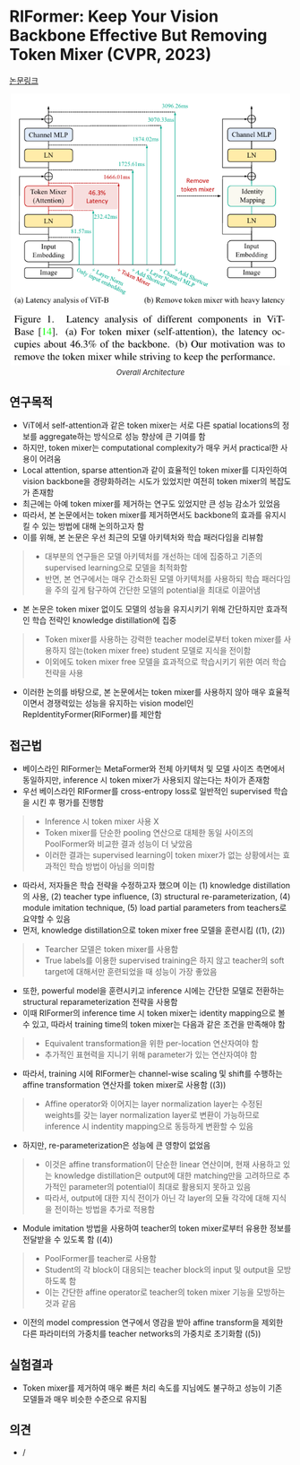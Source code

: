 # RIFormer: Keep Your Vision Backbone Effective But Removing Token Mixer (CVPR, 2023)

[논문링크](https://arxiv.org/abs/2304.05659)

<p align="center">
    <img width="500" alt='fig1' src="./img/01_47_01.png?raw=true"></br>
    <em><font size=2>Overall Architecture</font></em>
</p>

## 연구목적
- ViT에서 self-attention과 같은 token mixer는 서로 다른 spatial locations의 정보를 aggregate하는 방식으로 성능 향상에 큰 기여를 함
- 하지만, token mixer는 computational complexity가 매우 커서 practical한 사용이 어려움
- Local attention, sparse attention과 같이 효율적인 token mixer를 디자인하여 vision backbone을 경량화하려는 시도가 있었지만 여전히 token mixer의 복잡도가 존재함
- 최근에는 아예 token mixer를 제거하는 연구도 있었지만 큰 성능 감소가 있었음
- 따라서, 본 논문에서는 token mixer를 제거하면서도 backbone의 효과를 유지시킬 수 있는 방법에 대해 논의하고자 함
- 이를 위해, 본 논문은 우선 최근의 모델 아키텍처와 학습 패러다임을 리뷰함
> - 대부분의 연구들은 모델 아키텍처를 개선하는 데에 집중하고 기존의 supervised learning으로 모델을 최적화함
> - 반면, 본 연구에서는 매우 간소화된 모델 아키텍처를 사용하되 학습 패러다임을 주의 깊게 탐구하여 간단한 모델의 potential을 최대로 이끌어냄
- 본 논문은 token mixer 없이도 모델의 성능을 유지시키기 위해 간단하지만 효과적인 학습 전략인 knowledge distillation에 집중
> - Token mixer를 사용하는 강력한 teacher model로부터 token mixer를 사용하지 않는(token mixer free) student 모델로 지식을 전이함
> - 이외에도 token mixer free 모델을 효과적으로 학습시키기 위한 여러 학습 전략을 사용
- 이러한 논의를 바탕으로, 본 논문에서는 token mixer를 사용하지 않아 매우 효율적이면서 경쟁력있는 성능을 유지하는 vision model인 RepIdentityFormer(RIFormer)를 제안함

## 접근법
- 베이스라인 RIFormer는 MetaFormer와 전체 아키텍처 및 모델 사이즈 측면에서 동일하지만, inference 시 token mixer가 사용되지 않는다는 차이가 존재함
- 우선 베이스라인 RIFormer를 cross-entropy loss로 일반적인 supervised 학습을 시킨 후 평가를 진행함
> - Inference 시 token mixer 사용 X
> - Token mixer를 단순한 pooling 연산으로 대체한 동일 사이즈의 PoolFormer와 비교한 결과 성능이 더 낮았음
> - 이러한 결과는 supervised learning이 token mixer가 없는 상황에서는 효과적인 학습 방법이 아님을 의미함
- 따라서, 저자들은 학습 전략을 수정하고자 했으며 이는 (1) knowledge distillation의 사용, (2) teacher type influence, (3) structural re-parameterization, (4) module imitation technique, (5) load partial parameters from teachers로 요약할 수 있음
- 먼저, knowledge distillation으로 token mixer free 모델을 훈련시킴 ((1), (2))
> - Tearcher 모델은 token mixer를 사용함
> - True labels를 이용한 supervised training은 하지 않고 teacher의 soft target에 대해서만 훈련되었을 때 성능이 가장 좋았음
- 또한, powerful model을 훈련시키고 inference 시에는 간단한 모델로 전환하는 structural reparameterization 전략을 사용함
- 이때 RIFormer의 inference time 시 token mixer는 identity mapping으로 볼 수 있고, 따라서 training time의 token mixer는 다음과 같은 조건을 만족해야 함
> - Equivalent transformation을 위한 per-location 연산자여야 함
> - 추가적인 표현력을 지니기 위해 parameter가 있는 연산자여야 함
- 따라서, training 시에 RIFormer는 channel-wise scaling 및 shift를 수행하는 affine transformation 연산자를 token mixer로 사용함 ((3))
> - Affine operator와 이어지는 layer normalization layer는 수정된 weights를 갖는 layer normalization layer로 변환이 가능하므로 inference 시 indentity mapping으로 동등하게 변환할 수 있음
- 하지만, re-parameterization은 성능에 큰 영향이 없었음
> - 이것은 affine transformation이 단순한 linear 연산이며, 현재 사용하고 있는 knowledge distillation은 output에 대한 matching만을 고려하므로 추가적인 parameter의 potential이 최대로 활용되지 못하고 있음
> - 따라서, output에 대한 지식 전이가 아닌 각 layer의 모듈 각각에 대해 지식을 전이하는 방법을 추가로 적용함
- Module imitation 방법을 사용하여 teacher의 token mixer로부터 유용한 정보를 전달받을 수 있도록 함 ((4))
> - PoolFormer를 teacher로 사용함
> - Student의 각 block이 대응되는 teacher block의 input 및 output을 모방하도록 함
> - 이는 간단한 affine operator로 teacher의 token mixer 기능을 모방하는 것과 같음
- 이전의 model compression 연구에서 영감을 받아 affine transform을 제외한 다른 파라미터의 가중치를 teacher networks의 가중치로 초기화함 ((5))

## 실험결과
- Token mixer를 제거하여 매우 빠른 처리 속도를 지님에도 불구하고 성능이 기존 모델들과 매우 비슷한 수준으로 유지됨

## 의견
- /
